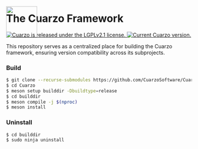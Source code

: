 <img style="position:relative;margin:0px;padding:0;top:68px" src="https://avatars.githubusercontent.com/u/29326763?s=200&v=4" width="84"/>

<h1 style="margin-top:0px;padding-top:0px">The Cuarzo Framework</h1>

<p align="left">
  <a href="https://github.com/CuarzoSoftware/Cuarzo/blob/main/LICENSE">
    <img src="https://img.shields.io/badge/license-LGPLv2.1-blue.svg" alt="Cuarzo is released under the LGPLv2.1 license." />
  </a>
  <a href="https://github.com/CuarzoSoftware/Cuarzo">
    <img src="https://img.shields.io/badge/version-0.1.0-brightgreen" alt="Current Cuarzo version." />
  </a>
</p>

This repository serves as a centralized place for building the Cuarzo framework, ensuring version compatibility across its subprojects.

### Build

```bash
$ git clone --recurse-submodules https://github.com/CuarzoSoftware/Cuarzo.git
$ cd Cuarzo
$ meson setup builddir -Dbuildtype=release
$ cd builddir
$ meson compile -j $(nproc)
$ meson install
```

### Uninstall

```bash
$ cd builddir
$ sudo ninja uninstall
```
